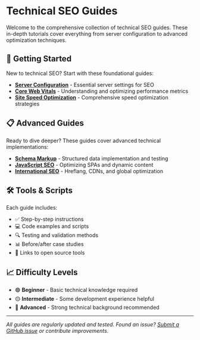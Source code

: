 # Technical SEO Guides

Welcome to the comprehensive collection of technical SEO guides. These in-depth tutorials cover everything from server configuration to advanced optimization techniques.

## 🚀 Getting Started

New to technical SEO? Start with these foundational guides:

- **[Server Configuration](/guides/server-config)** - Essential server settings for SEO
- **[Core Web Vitals](/guides/core-web-vitals)** - Understanding and optimizing performance metrics
- **[Site Speed Optimization](/guides/site-speed)** - Comprehensive speed optimization strategies

## 📋 Advanced Guides

Ready to dive deeper? These guides cover advanced technical implementations:

- **[Schema Markup](/guides/schema-markup)** - Structured data implementation and testing
- **[JavaScript SEO](/guides/javascript-seo)** - Optimizing SPAs and dynamic content
- **[International SEO](/guides/international-seo)** - Hreflang, CDNs, and global optimization

## 🛠️ Tools & Scripts

Each guide includes:
- ✅ Step-by-step instructions
- 💻 Code examples and scripts
- 🔍 Testing and validation methods
- 📊 Before/after case studies
- 🔗 Links to open source tools

## 📈 Difficulty Levels

- 🟢 **Beginner** - Basic technical knowledge required
- 🟡 **Intermediate** - Some development experience helpful
- 🔴 **Advanced** - Strong technical background recommended

---

*All guides are regularly updated and tested. Found an issue? [Submit a GitHub issue](https://github.com/dsottimano/opensourceseo/issues) or contribute improvements.* 